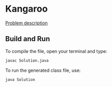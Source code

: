 # Kangaroo

[Problem description](https://www.hackerrank.com/challenges/kangaroo)

## Build and Run

To compile the file, open your terminal and type:
```bash
javac Solution.java
```

To run the generated class file, use:
```bash
java Solution
```
